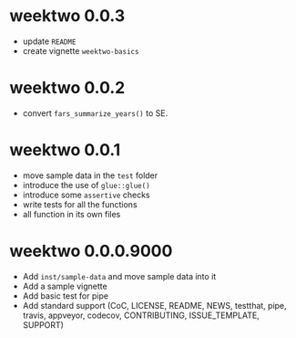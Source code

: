 # weektwo 0.0.3

* update `README`
* create vignette `weektwo-basics`

# weektwo 0.0.2

* convert `fars_summarize_years()` to SE.

# weektwo 0.0.1

* move sample data in the `test` folder
* introduce the use of `glue::glue()`
* introduce some `assertive` checks
* write tests for all the functions
* all function in its own files

# weektwo 0.0.0.9000

* Add `inst/sample-data` and move sample data into it
* Add a sample vignette
* Add basic test for pipe
* Add standard support (CoC, LICENSE, README, NEWS, testthat, pipe, 
  travis, appveyor, codecov, CONTRIBUTING, ISSUE_TEMPLATE, SUPPORT)
